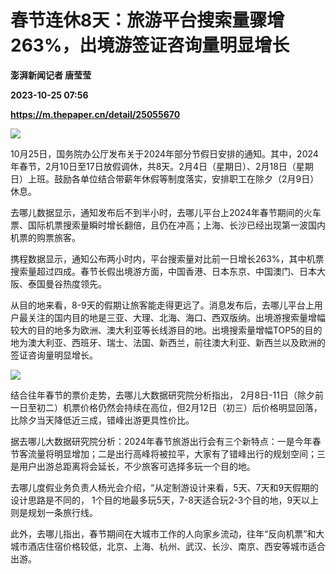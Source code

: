 # 春节连休8天：旅游平台搜索量骤增263%，出境游签证咨询量明显增长
**澎湃新闻记者 唐莹莹**

**2023-10-25 07:56**

**https://m.thepaper.cn/detail/25055670**

![](https://imagecloud.thepaper.cn/thepaper/image/275/571/806.jpg)

10月25日，国务院办公厅发布关于2024年部分节假日安排的通知。其中，2024年春节，2月10日至17日放假调休，共8天。2月4日（星期日）、2月18日（星期日）上班。鼓励各单位结合带薪年休假等制度落实，安排职工在除夕（2月9日）休息。

去哪儿数据显示，通知发布后不到半小时，去哪儿平台上2024年春节期间的火车票、国际机票搜索量瞬时增长翻倍，且仍在冲高；上海、长沙已经出现第一波国内机票的购票旅客。

携程数据显示，通知公布两小时内，平台搜索量对比前一日增长263%，其中机票搜索量超过四成。春节长假出境游方面，中国香港、日本东京、中国澳门、日本大阪、泰国曼谷热度领先。

从目的地来看，8-9天的假期让旅客能走得更远了。消息发布后，去哪儿平台上用户最关注的国内目的地是三亚、大理、北海、海口、西双版纳。出境游搜索量增幅较大的目的地多为欧洲、澳大利亚等长线游目的地。出境搜索量增幅TOP5的目的地为澳大利亚、西班牙、瑞士、法国、新西兰，前往澳大利亚、新西兰以及欧洲的签证咨询量明显增长。

![](https://imagecloud.thepaper.cn/thepaper/image/275/571/807.jpg)

结合往年春节的票价走势，去哪儿大数据研究院分析指出， 2月8日-11日（除夕前一日至初二）机票价格仍然会持续在高位，但2月12日（初三）后价格明显回落，比除夕当天降低近三成，错峰出游更具性价比。

据去哪儿大数据研究院分析：2024年春节旅游出行会有三个新特点：一是今年春节客流量将明显增加；二是出行高峰将被拉平，大家有了错峰出行的规划空间；三是用户出游总距离将会延长，不少旅客可选择多玩一个目的地。

去哪儿度假业务负责人杨光会介绍，“从定制游设计来看，5天、7天和9天假期的设计思路是不同的， 1个目的地最多玩5天，7-8天适合玩2-3个目的地，9天以上则是规划一条旅行线。

此外，去哪儿指出，春节期间在大城市工作的人向家乡流动，往年“反向机票”和大城市酒店住宿价格较低，北京、上海、杭州、武汉、长沙、南京、西安等城市适合出游。